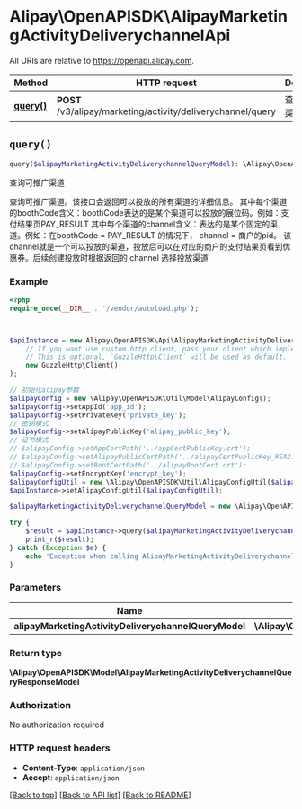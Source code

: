 # Alipay\OpenAPISDK\AlipayMarketingActivityDeliverychannelApi

All URIs are relative to https://openapi.alipay.com.

Method | HTTP request | Description
------------- | ------------- | -------------
[**query()**](AlipayMarketingActivityDeliverychannelApi.md#query) | **POST** /v3/alipay/marketing/activity/deliverychannel/query | 查询可推广渠道


## `query()`

```php
query($alipayMarketingActivityDeliverychannelQueryModel): \Alipay\OpenAPISDK\Model\AlipayMarketingActivityDeliverychannelQueryResponseModel
```

查询可推广渠道

查询可推广渠道。该接口会返回可以投放的所有渠道的详细信息。 其中每个渠道的boothCode含义：boothCode表达的是某个渠道可以投放的展位码。例如：支付结果页PAY_RESULT 其中每个渠道的channel含义：表达的是某个固定的渠道。例如：在boothCode = PAY_RESULT 的情况下， channel = 商户的pid。 该channel就是一个可以投放的渠道，投放后可以在对应的商户的支付结果页看到优惠券。后续创建投放时根据返回的 channel 选择投放渠道

### Example

```php
<?php
require_once(__DIR__ . '/vendor/autoload.php');



$apiInstance = new Alipay\OpenAPISDK\Api\AlipayMarketingActivityDeliverychannelApi(
    // If you want use custom http client, pass your client which implements `GuzzleHttp\ClientInterface`.
    // This is optional, `GuzzleHttp\Client` will be used as default.
    new GuzzleHttp\Client()
);

// 初始化alipay参数
$alipayConfig = new \Alipay\OpenAPISDK\Util\Model\AlipayConfig();
$alipayConfig->setAppId('app_id');
$alipayConfig->setPrivateKey('private_key');
// 密钥模式
$alipayConfig->setAlipayPublicKey('alipay_public_key');
// 证书模式
// $alipayConfig->setAppCertPath('../appCertPublicKey.crt');
// $alipayConfig->setAlipayPublicCertPath('../alipayCertPublicKey_RSA2.crt');
// $alipayConfig->setRootCertPath('../alipayRootCert.crt');
$alipayConfig->setEncryptKey('encrypt_key');
$alipayConfigUtil = new \Alipay\OpenAPISDK\Util\AlipayConfigUtil($alipayConfig);
$apiInstance->setAlipayConfigUtil($alipayConfigUtil);

$alipayMarketingActivityDeliverychannelQueryModel = new \Alipay\OpenAPISDK\Model\AlipayMarketingActivityDeliverychannelQueryModel(); // \Alipay\OpenAPISDK\Model\AlipayMarketingActivityDeliverychannelQueryModel

try {
    $result = $apiInstance->query($alipayMarketingActivityDeliverychannelQueryModel);
    print_r($result);
} catch (Exception $e) {
    echo 'Exception when calling AlipayMarketingActivityDeliverychannelApi->query: ', $e->getMessage(), PHP_EOL;
}
```

### Parameters

Name | Type | Description  | Notes
------------- | ------------- | ------------- | -------------
 **alipayMarketingActivityDeliverychannelQueryModel** | **\Alipay\OpenAPISDK\Model\AlipayMarketingActivityDeliverychannelQueryModel**|  | [optional]

### Return type

**\Alipay\OpenAPISDK\Model\AlipayMarketingActivityDeliverychannelQueryResponseModel**

### Authorization

No authorization required

### HTTP request headers

- **Content-Type**: `application/json`
- **Accept**: `application/json`

[[Back to top]](#) [[Back to API list]](../../README.md#api-endpoints)
[[Back to README]](../../README.md)
